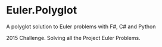 # Euler.Polyglot
A polyglot solution to Euler problems with F#, C# and Python

2015 Challenge. Solving all the Project Euler Problems.
